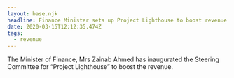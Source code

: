 ```yaml
---
layout: base.njk
headline: Finance Minister sets up Project Lighthouse to boost revenue
date: 2020-03-15T12:12:35.474Z
tags:
  - revenue
---
```

The Minister of Finance, Mrs Zainab Ahmed has inaugurated the Steering Committee for “Project Lighthouse” to boost the revenue.